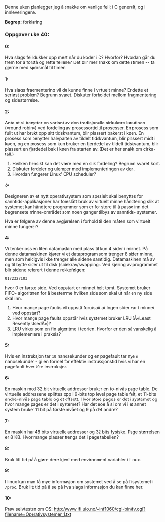 

Denne uken planlegger jeg å snakke om vanlige feil; i C generelt, og i innleveringene.


**Begrep:** forklaring



### Oppgaver uke 40:


#### 0:

Hva slags feil dukker opp mest når du koder i C? Hvorfor? Hvordan går du frem for å forstå og rette feilene? Det blir mer snakk om dette i timen -- ta gjerne med spørsmål til timen.


#### 1:

Hva slags fragmentering vil du kunne finne i virtuelt minne? Er dette et
seriøst problem? Begrunn svaret. Diskuter forholdet mellom fragmentering og
sidestørrelse.


#### 2:

Anta at vi benytter en variant av den tradisjonelle sirkulære kørutinen («round
robin») ved fordeling av prosessortid til prosesser. En prosess som fullt ut har
brukt opp sitt tidskvantum, blir plassert bakerst i køen. En prosess som
benytter halvparten av tildelt tidskvantum, blir plassert midt i køen, og en
prosess som kun bruker en fjerdedel av tildelt tidskvantum, blir plassert en
fjerdedel bak i køen fra starten av. (Det er her snakk om cirka-tall.)

1. Hvilken hensikt kan det være med en slik fordeling? Begrunn svaret
   kort.
2. Diskuter fordeler og ulemper med implementeringen av den.
3. Hvordan fungerer Linux' CPU scheduler?


#### 3:

Designeren av et nytt operativsystem som spesielt skal benyttes for
sanntids-applikasjoner har foreslått bruk av virtuelt minne håndtering
slik at systemet kan håndtere programmer som er for store til å passe
inn det begrensete minne-området som noen ganger tilbys av sanntids-
systemer.

Hva er følgene av denne avgjørelsen i forhold til den måten som 
virtuelt minne fungerer?


#### 4:

Vi tenker oss en liten datamaskin med plass til kun 4 sider i minnet.
På denne datamaskinen kjører vi et dataprogram som trenger 8 sider
minne, men som heldigvis ikke trenger alle sidene samtidig.
Datamaskinen må av og til bytte sider ut til disk
(sidekrav/swapping). Ved kjøring av programmet blir sidene referert i
denne rekkefølgen:

    0172327103

hvor 0 er første side. Ved oppstart er minnet helt tomt. Systemet bruker FIFO-
algoritmen for å bestemme hvilken side som skal ut når en ny side skal inn.

1. Hvor mange page faults vil oppstå forutsatt at ingen sider var
   i minnet ved oppstart?
2. Hvor mange page faults oppstår hvis systemet bruker LRU (Â«Least
   Resently UsedÂ»)?
3. LRU virker som en fin algoritme i teorien. Hvorfor er den så
   vanskelig å implementere i praksis?


#### 5:

Hvis en instruksjon tar `10` nanosekunder og en pagefault tar nye
`n` nanosekunder - gi en formel for effektiv instruksjonstid hvis vi
har en pagefault hver k'te instruksjon.


#### 6:

En maskin med 32.bit virtuelle addresser bruker en to-nivås page
table. De virtuelle addressene splittes opp i 9-bits top level page
table felt, et 11-bits andre-nivås page table og et offsett. Hvor
store pages er det i systemet og hvor mange pages er det i systemet?
Har det noe å si om vi i et annet system bruker 11 bit på første
nivået og 9 på det andre?


#### 7:

En maskin har 48 bits virtuelle addresser og 32 bits
fysiske. Page størrelsen er 8 KB. Hvor mange plasser trengs det i page
tabellen?


#### 8:

Bruk litt tid på å gjøre dere kjent med environment variabler i Linux.


#### 9:

I linux kan man få mye informasjon om systemet ved å se på filsystemet i `/proc`.
Bruk litt tid på å se på hva slags informasjon du kan finne her.


#### 10:

Prøv selvtesten om OS: 
http://www.ifi.uio.no/~inf1060/cgi-bin/fv.cgi?filename=Operativsystemer_1.txt




